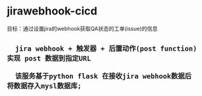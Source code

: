 # jirawebhook-cicd

目标：通过设置jira的webhook获取QA状态的工单(issue)的信息 <h2>

      jira webhook + 触发器 + 后置动作(post function)实现 post 数据到指定URL

      该服务基于python flask 在接收jira webhook数据后将数据存入mysl数据库;

